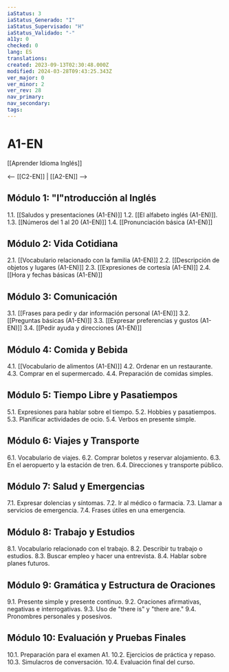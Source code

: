 ```yaml
---
iaStatus: 3
iaStatus_Generado: "I"
iaStatus_Supervisado: "H"
iaStatus_Validado: "-"
a11y: 0
checked: 0
lang: ES
translations: 
created: 2023-09-13T02:30:48.000Z
modified: 2024-03-28T09:43:25.343Z
ver_major: 0
ver_minor: 2
ver_rev: 28
nav_primary: 
nav_secondary: 
tags:
---
```

# A1-EN

[[Aprender Idioma Inglés]]

<-- [[C2-EN]] | [[A2-EN]] -->

## Módulo 1: "I"ntroducción al Inglés

1.1. [[Saludos y presentaciones (A1-EN)]]
1.2. [[El alfabeto inglés (A1-EN)]].
1.3. [[Números del 1 al 20  (A1-EN)]]
1.4. [[Pronunciación básica (A1-EN)]]

## Módulo 2: Vida Cotidiana

2.1. [[Vocabulario relacionado con la familia (A1-EN)]]
2.2. [[Descripción de objetos y lugares (A1-EN)]]
2.3. [[Expresiones de cortesía (A1-EN)]]
2.4. [[Hora y fechas básicas (A1-EN)]]

## Módulo 3: Comunicación

3.1. [[Frases para pedir y dar información personal (A1-EN)]]
3.2. [[Preguntas básicas (A1-EN)]]
3.3. [[Expresar preferencias y gustos (A1-EN)]]
3.4. [[Pedir ayuda y direcciones (A1-EN)]]

## Módulo 4: Comida y Bebida

4.1. [[Vocabulario de alimentos (A1-EN)]]
4.2. Ordenar en un restaurante.
4.3. Comprar en el supermercado.
4.4. Preparación de comidas simples.

## Módulo 5: Tiempo Libre y Pasatiempos

5.1. Expresiones para hablar sobre el tiempo.
5.2. Hobbies y pasatiempos.
5.3. Planificar actividades de ocio.
5.4. Verbos en presente simple.

## Módulo 6: Viajes y Transporte

6.1. Vocabulario de viajes.
6.2. Comprar boletos y reservar alojamiento.
6.3. En el aeropuerto y la estación de tren.
6.4. Direcciones y transporte público.

## Módulo 7: Salud y Emergencias

7.1. Expresar dolencias y síntomas.
7.2. Ir al médico o farmacia.
7.3. Llamar a servicios de emergencia.
7.4. Frases útiles en una emergencia.

## Módulo 8: Trabajo y Estudios

8.1. Vocabulario relacionado con el trabajo.
8.2. Describir tu trabajo o estudios.
8.3. Buscar empleo y hacer una entrevista.
8.4. Hablar sobre planes futuros.

## Módulo 9: Gramática y Estructura de Oraciones

9.1. Presente simple y presente continuo.
9.2. Oraciones afirmativas, negativas e interrogativas.
9.3. Uso de "there is" y "there are."
9.4. Pronombres personales y posesivos.

## Módulo 10: Evaluación y Pruebas Finales

10.1. Preparación para el examen A1.
10.2. Ejercicios de práctica y repaso.
10.3. Simulacros de conversación.
10.4. Evaluación final del curso.

